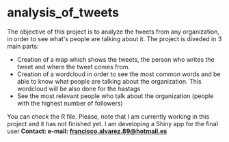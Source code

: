 # analysis_of_tweets
The objective of this project is to analyze the tweets from any organization, in order to see what's people are talking about it.
The project is diveded in 3 main parts:
- Creation of a map which shows the tweets, the person who writes the tweet and where the tweet comes from.
- Creation of a wordcloud in order to see the most common words and be able to know what people are talking about the organization. This wordcloud will be also done for the hastags
- See the most relevant people who talk about the organization (people with the highest number of followers)

You can check the R file. Please, note that I am currently working in this project and it has not finished yet. I am developing a Shiny app for the final user<b>
Contact:
e-mail: francisco.alvarez.89@hotmail.es
